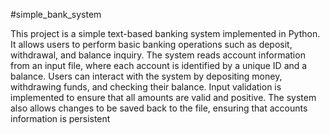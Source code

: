 #simple_bank_system

This project is a simple text-based banking system implemented in Python. 
It allows users to perform basic banking operations such as deposit, withdrawal, 
and balance inquiry. The system reads account information from an input file, 
where each account is identified by a unique ID and a balance. Users can 
interact with the system by depositing money, withdrawing funds, and checking 
their balance. Input validation is implemented to ensure that all amounts are 
valid and positive. The system also allows changes to be saved back to the file, 
ensuring that accounts information is persistent
